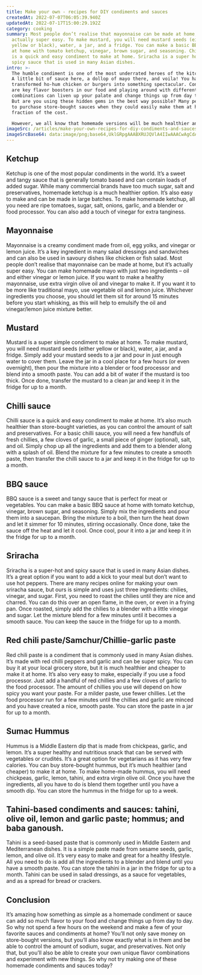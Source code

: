 ```yaml
---
title: Make your own - recipes for DIY condiments and sauces
createdAt: 2022-07-07T06:05:39.940Z
updatedAt: 2022-07-17T15:00:29.192Z
category: cooking
summary: Most people don’t realise that mayonnaise can be made at home, but it’s
  actually super easy. To make mustard, you will need mustard seeds (either
  yellow or black), water, a jar, and a fridge. You can make a basic BBQ sauce
  at home with tomato ketchup, vinegar, brown sugar, and seasoning. Chilli sauce
  is a quick and easy condiment to make at home. Sriracha is a super hot and
  spicy sauce that is used in many Asian dishes.
intro: >-
  The humble condiment is one of the most underrated heroes of the kitchen.
  A little bit of sauce here, a dollop of mayo there, and voila! You have
  transformed ho-hum chicken or burgers into something spectacular. Condiments
  are key flavor boosters in our food and playing around with different
  combinations can liven up your palate and change things up from day to day.
  But are you using these hidden gems in the best way possible? Many people tend
  to purchase store-bought sauces when they could easily make them at home at a
  fraction of the cost. 

  However, we all know that homemade versions will be much healthier and fresher than anything you can buy from a store shelf, so why not take 30 minutes from your busy schedule to whip up some condiments? The good news is that many of these recipes are super easy to make – even if you’re a complete newbie in the kitchen. From sweet chili sauce to mayo, here are our top 10 homemade condiments and sauces you should try making today...
imageSrc: /articles/make-your-own-recipes-for-diy-condiments-and-sauces.png
imageSrcBase64: data:image/png;base64,UklGRpgAAABXRUJQVlA4IIwAAACwAgCdASoKAAoAAUAmJaACdEf/i1bu2ZeX5T7D7AAA/vm5cUQExHKvIgAogo2pCcU4fSsaa4HMP6f7ePUoIj870lA1j3dpfx/Av5scyprHdgISVOghGvfvaaltoqwF+TRZK2CdEufufN77BNeYyfHdXfYAcK/bhPujfyaU9UZ+hFn+0lVH2E+HdAAAAA==
---
```


## Ketchup

Ketchup is one of the most popular condiments in the world. It’s a sweet and tangy sauce that is generally tomato based and can contain loads of added sugar. While many commercial brands have too much sugar, salt and preservatives, homemade ketchup is a much healthier option. It’s also easy to make and can be made in large batches. To make homemade ketchup, all you need are ripe tomatoes, sugar, salt, onions, garlic, and a blender or food processor. You can also add a touch of vinegar for extra tanginess.

## Mayonnaise

Mayonnaise is a creamy condiment made from oil, egg yolks, and vinegar or lemon juice. It’s a key ingredient in many salad dressings and sandwiches and can also be used in savoury dishes like chicken or fish salad. Most people don’t realise that mayonnaise can be made at home, but it’s actually super easy. You can make homemade mayo with just two ingredients – oil and either vinegar or lemon juice. If you want to make a healthy mayonnaise, use extra virgin olive oil and vinegar to make it. If you want it to be more like traditional mayo, use vegetable oil and lemon juice. Whichever ingredients you choose, you should let them sit for around 15 minutes before you start whisking, as this will help to emulsify the oil and vinegar/lemon juice mixture better.

## Mustard

Mustard is a super simple condiment to make at home. To make mustard, you will need mustard seeds (either yellow or black), water, a jar, and a fridge. Simply add your mustard seeds to a jar and pour in just enough water to cover them. Leave the jar in a cool place for a few hours (or even overnight), then pour the mixture into a blender or food processor and blend into a smooth paste. You can add a bit of water if the mustard is too thick. Once done, transfer the mustard to a clean jar and keep it in the fridge for up to a month.

## Chilli sauce

Chilli sauce is a quick and easy condiment to make at home. It’s also much healthier than store-bought varieties, as you can control the amount of salt and preservatives. For a basic chilli sauce, you will need a few handfuls of fresh chillies, a few cloves of garlic, a small piece of ginger (optional), salt, and oil. Simply chop up all the ingredients and add them to a blender along with a splash of oil. Blend the mixture for a few minutes to create a smooth paste, then transfer the chilli sauce to a jar and keep it in the fridge for up to a month.

## BBQ sauce

BBQ sauce is a sweet and tangy sauce that is perfect for meat or vegetables. You can make a basic BBQ sauce at home with tomato ketchup, vinegar, brown sugar, and seasoning. Simply mix the ingredients and pour them into a saucepan. Bring the mixture to a boil, then turn the heat down and let it simmer for 10 minutes, stirring occasionally. Once done, take the sauce off the heat and let it cool. Once cool, pour it into a jar and keep it in the fridge for up to a month.

## Sriracha

Sriracha is a super-hot and spicy sauce that is used in many Asian dishes. It’s a great option if you want to add a kick to your meal but don’t want to use hot peppers. There are many recipes online for making your own sriracha sauce, but ours is simple and uses just three ingredients: chilies, vinegar, and sugar. First, you need to roast the chilies until they are nice and charred. You can do this over an open flame, in the oven, or even in a frying pan. Once roasted, simply add the chilies to a blender with a little vinegar and sugar. Let the mixture blend for a few minutes until it becomes a smooth sauce. You can keep the sauce in the fridge for up to a month.

## Red chili paste/Samchur/Chillie-garlic paste

Red chili paste is a condiment that is commonly used in many Asian dishes. It’s made with red chilli peppers and garlic and can be super spicy. You can buy it at your local grocery store, but it is much healthier and cheaper to make it at home. It’s also very easy to make, especially if you use a food processor. Just add a handful of red chillies and a few cloves of garlic to the food processor. The amount of chillies you use will depend on how spicy you want your paste. For a milder paste, use fewer chillies. Let the food processor run for a few minutes until the chillies and garlic are minced and you have created a nice, smooth paste. You can store the paste in a jar for up to a month.

## Sumac Hummus

Hummus is a Middle Eastern dip that is made from chickpeas, garlic, and lemon. It’s a super healthy and nutritious snack that can be served with vegetables or crudités. It’s a great option for vegetarians as it has very few calories. You can buy store-bought hummus, but it’s much healthier (and cheaper) to make it at home. To make home-made hummus, you will need chickpeas, garlic, lemon, tahini, and extra virgin olive oil. Once you have the ingredients, all you have to do is blend them together until you have a smooth dip. You can store the hummus in the fridge for up to a week.

## Tahini-based condiments and sauces: tahini, olive oil, lemon and garlic paste; hommus; and baba ganoush.

Tahini is a seed-based paste that is commonly used in Middle Eastern and Mediterranean dishes. It is a simple paste made from sesame seeds, garlic, lemon, and olive oil. It’s very easy to make and great for a healthy lifestyle. All you need to do is add all the ingredients to a blender and blend until you have a smooth paste. You can store the tahini in a jar in the fridge for up to a month. Tahini can be used in salad dressings, as a sauce for vegetables, and as a spread for bread or crackers.

## Conclusion

It’s amazing how something as simple as a homemade condiment or sauce can add so much flavor to your food and change things up from day to day. So why not spend a few hours on the weekend and make a few of your favorite sauces and condiments at home? You’ll not only save money on store-bought versions, but you’ll also know exactly what is in them and be able to control the amount of sodium, sugar, and preservatives. Not only that, but you’ll also be able to create your own unique flavor combinations and experiment with new things. So why not try making one of these homemade condiments and sauces today?
